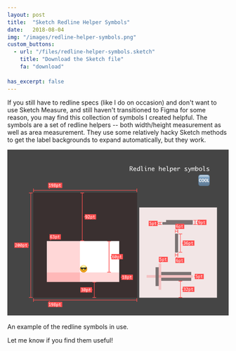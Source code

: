 ```yaml
---
layout: post
title:  "Sketch Redline Helper Symbols"
date:   2018-08-04
img: "/images/redline-helper-symbols.png"
custom_buttons:
  - url: "/files/redline-helper-symbols.sketch"
    title: "Download the Sketch file"
    fa: "download"

has_excerpt: false
---
```


If you still have to redline specs (like I do on occasion) and don't want to use Sketch Measure, and still haven't transitioned to Figma for some reason, you may find this collection of symbols I created helpful. The symbols are a set of redline helpers -- both width/height measurement as well as area measurement. They use some relatively hacky Sketch methods to get the label backgrounds to expand automatically, but they work.

<div class="img img-has-border">
    <div class="img_image">
        <img src="/images/redline-helper-symbols.png" />
    </div>
    <p class="img_caption">An example of the redline symbols in use.</p>
</div>

Let me know if you find them useful!